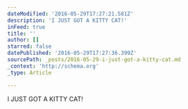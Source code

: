 ```yaml
---
dateModified: '2016-05-29T17:27:21.581Z'
description: 'I JUST GOT A KITTY CAT!'
inFeed: true
title: ''
author: []
starred: false
datePublished: '2016-05-29T17:27:36.399Z'
sourcePath: _posts/2016-05-29-i-just-got-a-kitty-cat.md
_context: 'http://schema.org'
_type: Article

---
```

I JUST GOT A KITTY CAT!